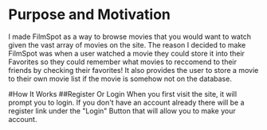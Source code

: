 # Purpose and Motivation
I made FilmSpot as a way to browse movies that you would want to watch given the vast array of movies on the site. The reason I decided to make FilmSpot was when a user watched a movie they could store it into their Favorites so they could remember what movies to reccomend to their friends by checking their favorites! It also provides the user to store a movie to their own movie list if the movie is somehow not on the database.

#How It Works
##Register Or Login
When you first visit the site, it will prompt you to login. If you don't have an account already there will be a register link under the "Login" Button that will allow you to make your account.
